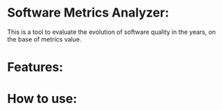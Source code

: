 # Software Metrics Analyzer:
This is a tool to evaluate the evolution of software quality in the years, on the base of metrics value.

# Features:

# How to use:
